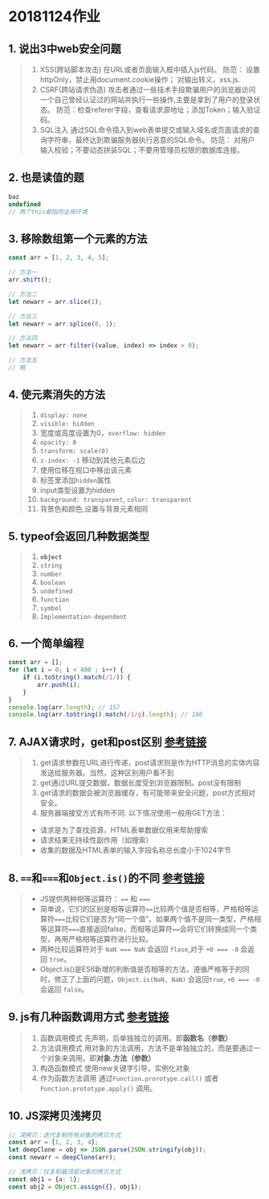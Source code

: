 # 20181124作业

## 1. 说出3中web安全问题

>1. XSS(跨站脚本攻击)
>    在URL或者页面输入框中插入js代码。
>    防范： 设置httpOnly，禁止用document.cookie操作； 对输出转义，xss.js.
>2. CSRF(跨站请求伪造)
>    攻击者通过一些技术手段欺骗用户的浏览器访问一个自己曾经认证过的网站并执行一些操作,主要是拿到了用户的登录状态。
>    防范：检查referer字段，查看请求源地址；添加Token；输入验证码。
>3. SQL注入
>    通过SQL命令插入到web表单提交或输入域名或页面请求的查询字符串，最终达到欺骗服务器执行恶意的SQL命令。
>    防范： 对用户输入校验；不要动态拼装SQL；不要用管理员权限的数据库连接。

## 2. 也是读值的题

```javascript
baz  
undefined
// 两个this都指向全局环境
```

## 3. 移除数组第一个元素的方法

```javascript
const arr = [1, 2, 3, 4, 5];

// 方法一
arr.shift();

// 方法二
let newarr = arr.slice(1);

// 方法三
let newarr = arr.splice(0, 1);

// 方法四
let newarr = arr.filter((value, index) => index > 0);

// 方法五
// 略
```

## 4. 使元素消失的方法

>1. `display: none`
>2. `visible: hidden`
>3. 宽度或高度设置为0，`overflow: hidden`
>4. `opacity: 0`
>5. `transform: scale(0)`
>6. `z-index: -1` 移动到其他元素后边
>7. 使用位移在视口中移出该元素
>8. 标签里添加`hidden`属性
>9. input类型设置为hidden
>10. `background: transparent`, `color: transparent`
>11. 背景色和颜色,设置与背景元素相同

## 5. typeof会返回几种数据类型

>1. **`object`**
>2. `string`
>3. `number`
>4. `boolean`
>5. `undefined`
>6. `function`
>7. `symbol`
>8. `Implementation-dependent`

## 6. 一个简单编程

```js
const arr = [];
for (let i = 0; i < 400 ; i++) {
    if (i.toString().match(/1/)) {
        arr.push(i);
    }
}
console.log(arr.length); // 157
console.log(arr.toString().match(/1/g).length); // 180
```

## 7. AJAX请求时，get和post区别  [参考链接](https://www.cnblogs.com/ranyonsue/p/5888692.html "ajax请求中get和post区别")

>1. get请求参数在URL进行传递，post请求则是作为HTTP消息的实体内容发送给服务器。当然，这种区别用户看不到
>2. get通过URL提交数据，数据长度受到浏览器限制。post没有限制
>3. get请求的数据会被浏览器缓存，有可能带来安全问题，post方式相对安全。
>4. 服务器端接受方式有所不同.
>  以下情况使用一般用GET方法：
>* 请求是为了查找资源，HTML表单数据仅用来帮助搜索
>* 请求结果无持续性副作用（如搜索）
>* 收集的数据及HTML表单的输入字段名称总长度小于1024字节

## 8. `==`和`===`和`Object.is()`的不同  [参考链接](https://wangdoc.com/javascript/operators/comparison.html)

> * JS提供两种相等运算符： `==` 和 `===`
> * 简单说，它们的区别是相等运算符`==`比较两个值是否相等，严格相等运算符`===`比较它们是否为“同一个值”。如果两个值不是同一类型，严格相等运算符`===`直接返回false，而相等运算符`==`会将它们转换成同一个类型，再用严格相等运算符进行比较。
> * 两种比较运算符对于 `NaN === NaN` 会返回 `flase`,对于 `+0 === -0` 会返回 `true`。
> * Object.is()是ES6新增的判断值是否相等的方法，遵循严格等于的同时，修正了上面的问题，`Object.is(NaN, NaN)` 会返回`true`, `+0 === -0` 会返回 `false`。

## 9. js有几种函数调用方式  [参考链接](https://blog.csdn.net/Rainy_X/article/details/80022684)

> 1. 函数调用模式
> 先声明，后单独独立的调用。即**函数名（参数）**
> 2. 方法调用模式
> 用对象的方法调用，方法不是单独独立的，而是要通过一个对象来调用。即**对象.方法（参数）**
> 3. 构造函数模式
> 使用new关键字引导，实例化对象
> 4. 作为函数方法调用
> 通过`Function.prorotype.call()` 或者 `Function.prototype.apply()` 调用。

## 10. JS深拷贝浅拷贝

```javascript
// 深拷贝：迭代复制所有对象的拷贝方式  
const arr = [1, 2, 3, 4];
let deepClone = obj => JSON.parse(JSON.stringify(obj));
const newarr = deepClone(arr);

// 浅拷贝：仅复制最顶层对象的拷贝方式
const obj1 = {a: 1};
const obj2 = Object.assign({}, obj1);
```